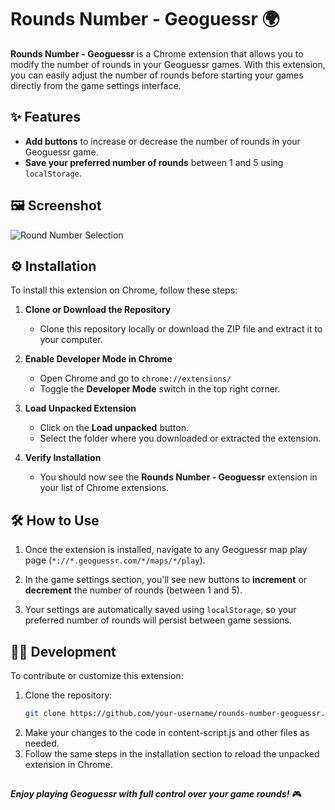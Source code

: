 # Rounds Number - Geoguessr 🌍

**Rounds Number - Geoguessr** is a Chrome extension that allows you to modify the number of rounds in your Geoguessr games. With this extension, you can easily adjust the number of rounds before starting your games directly from the game settings interface.

## ✨ Features


- **Add buttons** to increase or decrease the number of rounds in your Geoguessr game.
- **Save your preferred number of rounds** between 1 and 5 using `localStorage`.

## 🖼️ Screenshot

![Round Number Selection](https://i.postimg.cc/qB6srRB4/Capture-d-cran-2024-10-13-191714.png)

## ⚙️ Installation

To install this extension on Chrome, follow these steps:

1. **Clone or Download the Repository**
   - Clone this repository locally or download the ZIP file and extract it to your computer.

2. **Enable Developer Mode in Chrome**
   - Open Chrome and go to `chrome://extensions/`
   - Toggle the **Developer Mode** switch in the top right corner.

3. **Load Unpacked Extension**
   - Click on the **Load unpacked** button.
   - Select the folder where you downloaded or extracted the extension.

4. **Verify Installation**
   - You should now see the **Rounds Number - Geoguessr** extension in your list of Chrome extensions.

## 🛠️ How to Use

1. Once the extension is installed, navigate to any Geoguessr map play page (`*://*.geoguessr.com/*/maps/*/play`).
   
2. In the game settings section, you'll see new buttons to **increment** or **decrement** the number of rounds (between 1 and 5).

3. Your settings are automatically saved using `localStorage`, so your preferred number of rounds will persist between game sessions.


## 🧑‍💻  Development


To contribute or customize this extension:

1. Clone the repository:
   ```bash
   git clone https://github.com/your-username/rounds-number-geoguessr.git
2. Make your changes to the code in content-script.js and other files as needed.
3. Follow the same steps in the installation section to reload the unpacked extension in Chrome.

##

***Enjoy playing Geoguessr with full control over your game rounds!*** 🎮
